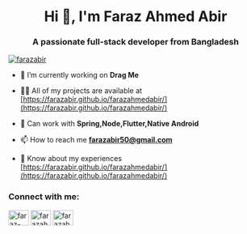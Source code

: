 <h1 align="center">Hi 👋, I'm Faraz Ahmed Abir</h1>
<h3 align="center">A passionate full-stack developer from Bangladesh</h3>

<p align="left"> <a href="https://github.com/ryo-ma/github-profile-trophy"><img src="https://github-profile-trophy.vercel.app/?username=farazabir" alt="farazabir" /></a> </p>

- 🔭 I’m currently working on **Drag Me**

- 👨‍💻 All of my projects are available at [https://farazabir.github.io/farazahmedabir/](https://farazabir.github.io/farazahmedabir/)

- 💬 Can work with **Spring,Node,Flutter,Native Android**

- 📫 How to reach me **farazabir50@gmail.com**

- 📄 Know about my experiences [https://farazabir.github.io/farazahmedabir/](https://farazabir.github.io/farazahmedabir/)

<h3 align="left">Connect with me:</h3>
<p align="left">
<a href="https://linkedin.com/in/faraz-ahmed-abir-57167a1ab" target="blank"><img align="center" src="https://raw.githubusercontent.com/rahuldkjain/github-profile-readme-generator/master/src/images/icons/Social/linked-in-alt.svg" alt="faraz-ahmed-abir-57167a1ab" height="30" width="40" /></a>
<a href="https://fb.com/farazahmedabir" target="blank"><img align="center" src="https://raw.githubusercontent.com/rahuldkjain/github-profile-readme-generator/master/src/images/icons/Social/facebook.svg" alt="farazahmedabir" height="30" width="40" /></a>
<a href="https://instagram.com/farazahamedabir" target="blank"><img align="center" src="https://raw.githubusercontent.com/rahuldkjain/github-profile-readme-generator/master/src/images/icons/Social/instagram.svg" alt="farazahamedabir" height="30" width="40" /></a>
</p>

